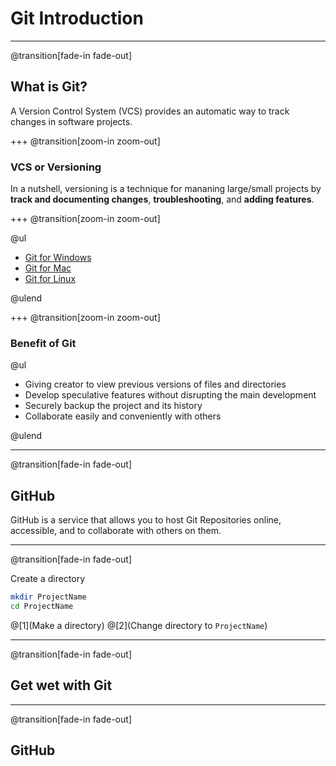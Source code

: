 # Git Introduction

---
@transition[fade-in fade-out]

## What is Git?

A Version Control System (VCS) provides an automatic way to track changes in software projects.

+++
@transition[zoom-in zoom-out]

### VCS or Versioning

In a nutshell, versioning is a technique for mananing large/small projects by __track and documenting changes__, __troubleshooting__, and __adding features__.

+++
@transition[zoom-in zoom-out]

@ul

- [Git for Windows](https://git-scm.com/download/mac)
- [Git for Mac](https://git-scm.com/download/mac)
- [Git for Linux](https://git-scm.com/download/linux)

@ulend

+++
@transition[zoom-in zoom-out]

### Benefit of Git

@ul

- Giving creator to view previous versions of files and directories
- Develop speculative features without disrupting the main development
- Securely backup the project and its history
- Collaborate easily and conveniently with others

@ulend

---
@transition[fade-in fade-out]

## GitHub

GitHub is a service that allows you to host Git Repositories online, accessible, and to collaborate with others on them.

---
@transition[fade-in fade-out]

Create a directory

```bash
mkdir ProjectName
cd ProjectName
```

@[1](Make a directory)
@[2](Change directory to `ProjectName`)

---
@transition[fade-in fade-out]

## Get wet with Git

---
@transition[fade-in fade-out]

## GitHub